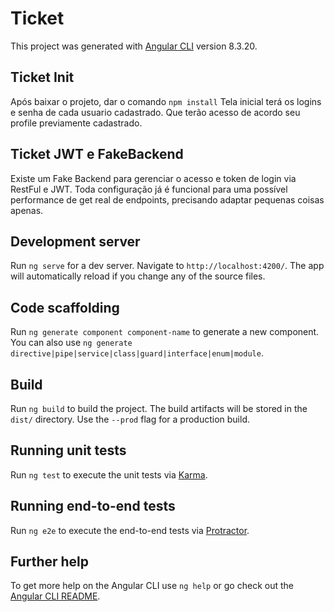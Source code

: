 # Ticket

This project was generated with [Angular CLI](https://github.com/angular/angular-cli) version 8.3.20.


## Ticket Init 

Após baixar o projeto, dar o comando `npm install`
Tela inicial terá os logins e senha de cada usuario cadastrado. Que terão acesso de acordo seu profile previamente cadastrado.


## Ticket JWT e FakeBackend 

Existe um Fake Backend para gerenciar o acesso e token de login via RestFul e JWT. Toda configuração já é funcional para uma possível performance de get real de endpoints, precisando adaptar pequenas coisas apenas.

## Development server

Run `ng serve` for a dev server. Navigate to `http://localhost:4200/`. The app will automatically reload if you change any of the source files.

## Code scaffolding

Run `ng generate component component-name` to generate a new component. You can also use `ng generate directive|pipe|service|class|guard|interface|enum|module`.

## Build

Run `ng build` to build the project. The build artifacts will be stored in the `dist/` directory. Use the `--prod` flag for a production build.

## Running unit tests

Run `ng test` to execute the unit tests via [Karma](https://karma-runner.github.io).

## Running end-to-end tests

Run `ng e2e` to execute the end-to-end tests via [Protractor](http://www.protractortest.org/).

## Further help

To get more help on the Angular CLI use `ng help` or go check out the [Angular CLI README](https://github.com/angular/angular-cli/blob/master/README.md).
